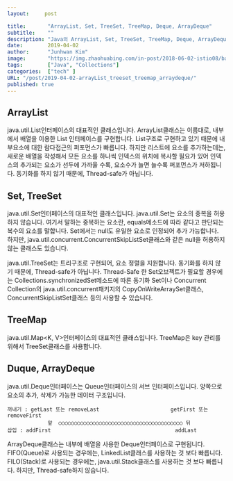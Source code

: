 ```yaml
---
layout:     post

title:       "ArrayList, Set, TreeSet, TreeMap, Deque, ArrayDeque"
subtitle:    ""
description: "Java의 ArrayList, Set, TreeSet, TreeMap, Deque, ArrayDeque에 대한 메모"
date:        2019-04-02
author:      "Junhwan Kim"
image:       "https://img.zhaohuabing.com/in-post/2018-06-02-istio08/background.jpg"
tags:        ["Java", "Collections"]
categories:  ["tech" ]
URL: "/post/2019-04-02-arrayList_treeset_treemap_arraydeque/"
published: true
---
```


## ArrayList

java.util.List<E>인터페이스의 대표적인 클래스입니다.
ArrayList<E>클래스는 이름대로, 내부에서 배열을 이용한 List<E> 인터페이스를 구현합니다.
List구조로 구현하고 있기 때문에 내부요소에 대한 람다접근의 퍼포먼스가 빠릅니다.
하지만 리스트에 요소를 추가하는데는, 새로운 배열을 작성해서 모든 요소를 하나씩 인덱스의 위치에 복사할 필요가 있어
인덱스의 추가되는 요소가 선두에 가까울 수록, 요소수가 늘면 늘수록 퍼포먼스가 저하됩니다.
동기화를 하지 않기 때문에, Thread-safe가 아닙니다.

## Set, TreeSet

java.util.Set<E>인터페이스의 대표적인 클래스입니다.
java.util.Set<E>는 요소의 중복을 허용하지 않습니다.
여기서 말하는 중복하는 요소란, equals메소드에 따라 같다고 판단되는 복수의 요소를 말합니다.
Set<E>에서는 null도 유일한 요소로 인정되어 추가 가능합니다.
하지만, java.util.concurrent.ConcurrentSkipListSet<E>클래스와 같은 null을 허용하지않는 클래스도 있습니다.

java.util.TreeSet<E>는 트리구조로 구현되어, 요소 정렬을 지원합니다.
동기화를 하지 않기 때문에, Thread-safe가 아닙니다.
Thread-Safe 한 Set<E>오브젝트가 필요할 경우에는 Collections.synchronizedSet메소드에 따른 동기화 Set이나
Concurrent Collection의 java.util.concurrent패키지의 CopyOnWriteArraySet<E>클래스,
ConcurrentSkipListSet<E>클래스 등의 사용할 수 있습니다.
  
## TreeMap

java.util.Map<K, V>인터페이스의 대표적인 클래스입니다.
TreeMap은 key 관리를 위해서 TreeSet<K>클래스를 사용합니다.
  
## Duque, ArrayDeque

java.util.Deque<E>인터페이스는 Queue<E>인터페이스의 서브 인터페이스입니다.
양쪽으로 요소의 추가, 삭제가 가능한 데이터 구조입니다.

```
꺼내기 : getLast 또는 removeLast                       getFirst 또는 removeFirst
             앞  ○○○○○○○○○○○○○○○○○○○○○○○○○○○○○○○○○○○○○○○○ 뒤
삽입 : addFirst                                        addLast
```

ArrayDeque<E>클래스는 내부에 배열을 사용한 Deque인터페이스로 구현됩니다.
FIFO(Queue)로 사용되는 경우에는, LinkedList<E>클래스를 사용하는 것 보다 빠릅니다.
FILO(Stack)로 사용되는 경우에는, java.util.Stack<E>클래스를 사용하는 것 보다 빠릅니다.
하지만, Thread-safe하지 않습니다.
